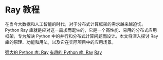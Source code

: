 # Ray 教程

<show-structure depth="3"/>

在当今大数据和人工智能的时代，对于分布式计算框架的需求越来越迫切。Python Ray 库就是应对这一需求而诞生的，它是一个高性能、易用的分布式应用框架，专为解决 Python 中的并行和分布式计算问题而设计。本文将深入探讨 Ray 库的原理、功能和用法，以及它在实际项目中的应用场景。


<seealso>
<category ref="ref_docs">
    <a href="https://mp.weixin.qq.com/s/Ysgfvyyosg6U7cZeujPSeQ">强大的 Python 库: Ray</a>
    <a href="https://mp.weixin.qq.com/s/0wX4u-auqwLX5HNSEoDGlg">有趣的 Python 库: Ray</a>
</category>
<category ref="ref_github">
    <a href="https://github.com/ray-project/ray">Ray</a>
</category>
<category ref="ref_issues">
</category>
<category ref="ref_hf">
</category>
<category ref="ref_ms">
</category>
</seealso>
